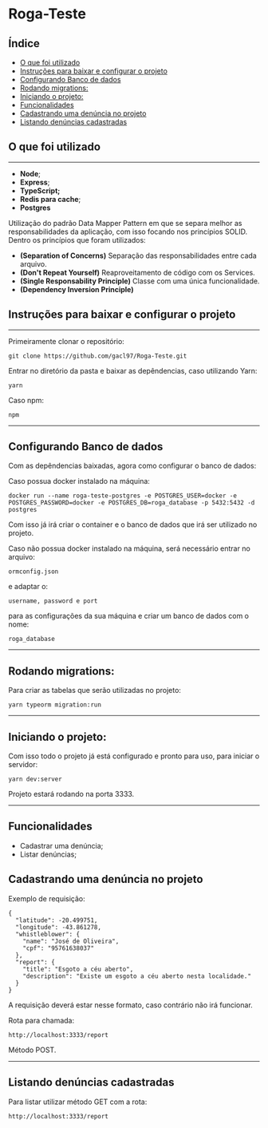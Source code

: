 # Roga-Teste

## Índice
  - [O que foi utilizado](#o-que-foi-utilizado)
  - [Instruções para baixar e configurar o projeto](#instruções-para-baixar-e-configurar-o-projeto)
  - [Configurando Banco de dados](#configurando-banco-de-dados)
  - [Rodando migrations:](#rodando-migrations)
  - [Iniciando o projeto:](#iniciando-o-projeto)
  - [Funcionalidades](#funcionalidades)
  - [Cadastrando uma denúncia no projeto](#cadastrando-uma-denúncia-no-projeto)
  - [Listando denúncias cadastradas](#listando-denúncias-cadastradas)


<a id="o-que-foi-utilizado"></a>

## O que foi utilizado
***

- **Node**;
- **Express**;
- **TypeScript;**
- **Redis para cache**;
- **Postgres**

Utilização do padrão Data Mapper Pattern em que se separa melhor as responsabilidades da aplicação, com isso focando nos princípios SOLID. Dentro os princípios que foram utilizados:

- **(Separation of Concerns)** Separação das responsabilidades entre cada arquivo.
- **(Don't Repeat Yourself)** Reaproveitamento de código com os Services.
- **(Single Responsability Principle)** Classe com uma única funcionalidade.
- **(Dependency Inversion Principle)**

<a id="instructions"></a>

## Instruções para baixar e configurar o projeto
***

Primeiramente clonar o repositório:

    git clone https://github.com/gacl97/Roga-Teste.git

Entrar no diretório da pasta e baixar as depêndencias, caso utilizando Yarn:
      
    yarn

Caso npm:

    npm

***

<a id="database"></a>

## Configurando Banco de dados

Com as depêndencias baixadas, agora como configurar o banco de dados:

Caso possua docker instalado na máquina:

    docker run --name roga-teste-postgres -e POSTGRES_USER=docker -e POSTGRES_PASSWORD=docker -e POSTGRES_DB=roga_database -p 5432:5432 -d postgres

Com isso já irá criar o container e o banco de dados que irá ser utilizado no projeto. 

Caso não possua docker instalado na máquina, será necessário entrar no arquivo:

    ormconfig.json

e adaptar o:
    
    username, password e port

para as configurações da sua máquina e criar um banco de dados com o nome:

    roga_database

***

<a id="migrations"></a>

## Rodando migrations:

Para criar as tabelas que serão utilizadas no projeto:

    yarn typeorm migration:run

***

<a id="init-project"></a>

## Iniciando o projeto:

Com isso todo o projeto já está configurado e pronto para uso, para iniciar o servidor:

    yarn dev:server

Projeto estará rodando na porta 3333.

***

<a id="funcionalidades"></a>

## Funcionalidades

- Cadastrar uma denúncia;
- Listar denúncias;

<a id="cadastrando-uma-denúncia-no-projeto"></a>

## Cadastrando uma denúncia no projeto

Exemplo de requisição:

    {
      "latitude": -20.499751,
      "longitude": -43.861278,
      "whistleblower": {
        "name": "José de Oliveira",
        "cpf": "95761638037"
      },
      "report": {
        "title": "Esgoto a céu aberto",
        "description": "Existe um esgoto a céu aberto nesta localidade."
      }
    }

A requisição deverá estar nesse formato, caso contrário não irá funcionar.

Rota para chamada:

    http://localhost:3333/report

Método POST.

***

<a id="listando-denúncias-cadastradas"></a>

## Listando denúncias cadastradas
Para listar utilizar método GET com a rota:

    http://localhost:3333/report
